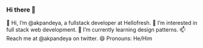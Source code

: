 ### Hi there 👋
👋 Hi, I’m @akpandeya,  a fullstack developer at Hellofresh.
👀 I’m interested in full stack web development.
🌱 I’m currently learning design patterns.
📫 Reach me at @akpandeya on twitter.
😄 Pronouns: He/Him
